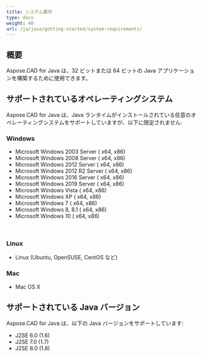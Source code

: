 ```yaml
---
title: システム要件
type: docs
weight: 40
url: /ja/java/getting-started/system-requirements/
---
```


## **概要**
Aspose.CAD for Java は、32 ビットまたは 64 ビットの Java アプリケーションを構築するために使用できます。
## **サポートされているオペレーティングシステム**
Aspose.CAD for Java は、Java ランタイムがインストールされている任意のオペレーティングシステムをサポートしていますが、以下に限定されません:


### **Windows**
- Microsoft Windows 2003 Server ( x64, x86)
- Microsoft Windows 2008 Server ( x64, x86)
- Microsoft Windows 2012 Server ( x64, x86)
- Microsoft Windows 2012 R2 Server ( x64, x86)
- Microsoft Windows 2016 Server ( x64, x86)
- Microsoft Windows 2019 Server ( x64, x86)
- Microsoft Windows Vista ( x64, x86)
- Microsoft Windows XP ( x64, x86)
- Microsoft Windows 7 ( x64, x86)
- Microsoft Windows 8, 8.1 ( x64, x86)
- Microsoft Windows 10 ( x64, x86)

 
### **Linux**
- Linux (Ubuntu, OpenSUSE, CentOS など)


### **Mac**
- Mac OS X
## **サポートされている Java バージョン**
Aspose.CAD for Java は、以下の Java バージョンをサポートしています:

- J2SE 6.0 (1.6)
- J2SE 7.0 (1.7)
- J2SE 8.0 (1.8)
